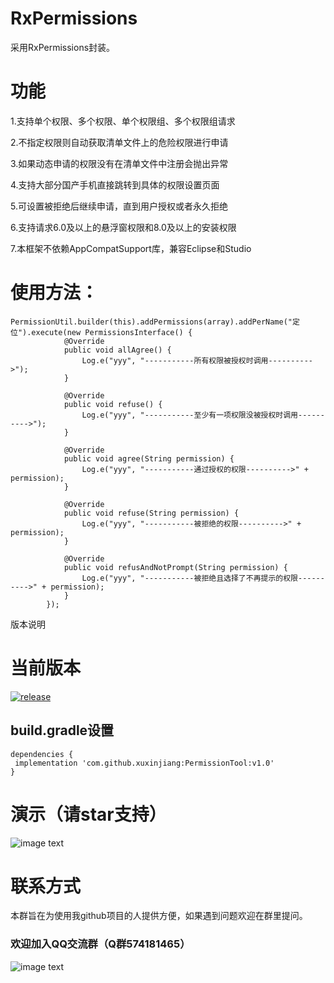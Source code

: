 # RxPermissions
 采用RxPermissions封装。


# 功能

1.支持单个权限、多个权限、单个权限组、多个权限组请求

2.不指定权限则自动获取清单文件上的危险权限进行申请

3.如果动态申请的权限没有在清单文件中注册会抛出异常

4.支持大部分国产手机直接跳转到具体的权限设置页面

5.可设置被拒绝后继续申请，直到用户授权或者永久拒绝

6.支持请求6.0及以上的悬浮窗权限和8.0及以上的安装权限

7.本框架不依赖AppCompatSupport库，兼容Eclipse和Studio

# 使用方法：
```
PermissionUtil.builder(this).addPermissions(array).addPerName("定位").execute(new PermissionsInterface() {
            @Override
            public void allAgree() {
                Log.e("yyy", "-----------所有权限被授权时调用---------->");
            }

            @Override
            public void refuse() {
                Log.e("yyy", "-----------至少有一项权限没被授权时调用---------->");
            }

            @Override
            public void agree(String permission) {
                Log.e("yyy", "-----------通过授权的权限---------->" + permission);
            }

            @Override
            public void refuse(String permission) {
                Log.e("yyy", "-----------被拒绝的权限---------->" + permission);
            }

            @Override
            public void refusAndNotPrompt(String permission) {
                Log.e("yyy", "-----------被拒绝且选择了不再提示的权限---------->" + permission);
            }
        });
```

版本说明

# 当前版本

[![release](https://img.shields.io/badge/release-v1.0-orange.svg)](https://github.com/xuxinjiang/PermissionTool/blob/master/update.md)

## build.gradle设置
```
dependencies {
 implementation 'com.github.xuxinjiang:PermissionTool:v1.0'
}
```
# 演示（请star支持）

![image text](https://github.com/xuxinjiang/PermissionTool/blob/master/gif/shijina.gif)

# 联系方式

本群旨在为使用我github项目的人提供方便，如果遇到问题欢迎在群里提问。

### 欢迎加入QQ交流群（Q群574181465）

![image text](https://github.com/xuxinjiang/PermissionTool/blob/master/gif/xxjqq.png)



